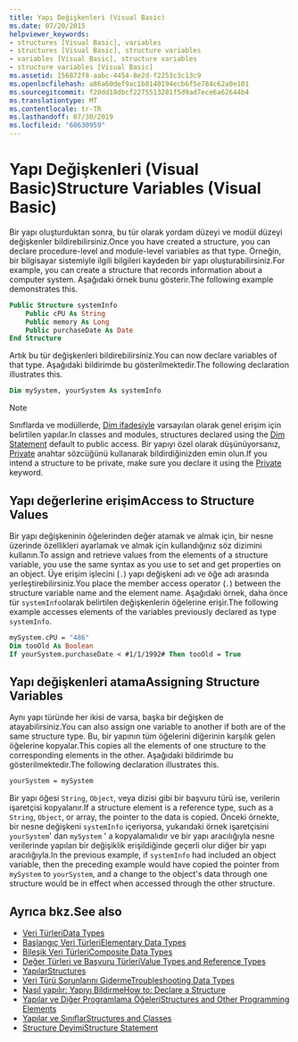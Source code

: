 ```yaml
---
title: Yapı Değişkenleri (Visual Basic)
ms.date: 07/20/2015
helpviewer_keywords:
- structures [Visual Basic], variables
- structures [Visual Basic], structure variables
- variables [Visual Basic], structure variables
- structure variables [Visual Basic]
ms.assetid: 156872f8-aabc-4454-8e2d-f2253c3c13c9
ms.openlocfilehash: a86a60def9ac1b8140194ecb6f5e784c62a0e101
ms.sourcegitcommit: f20dd18dbcf2275513281f5d9ad7ece6a62644b4
ms.translationtype: MT
ms.contentlocale: tr-TR
ms.lasthandoff: 07/30/2019
ms.locfileid: "68630959"
---
```

# <a name="structure-variables-visual-basic"></a><span data-ttu-id="12329-102">Yapı Değişkenleri (Visual Basic)</span><span class="sxs-lookup"><span data-stu-id="12329-102">Structure Variables (Visual Basic)</span></span>

<span data-ttu-id="12329-103">Bir yapı oluşturduktan sonra, bu tür olarak yordam düzeyi ve modül düzeyi değişkenler bildirebilirsiniz.</span><span class="sxs-lookup"><span data-stu-id="12329-103">Once you have created a structure, you can declare procedure-level and module-level variables as that type.</span></span> <span data-ttu-id="12329-104">Örneğin, bir bilgisayar sistemiyle ilgili bilgileri kaydeden bir yapı oluşturabilirsiniz.</span><span class="sxs-lookup"><span data-stu-id="12329-104">For example, you can create a structure that records information about a computer system.</span></span> <span data-ttu-id="12329-105">Aşağıdaki örnek bunu gösterir.</span><span class="sxs-lookup"><span data-stu-id="12329-105">The following example demonstrates this.</span></span>

```vb
Public Structure systemInfo
    Public cPU As String
    Public memory As Long
    Public purchaseDate As Date
End Structure
```

<span data-ttu-id="12329-106">Artık bu tür değişkenleri bildirebilirsiniz.</span><span class="sxs-lookup"><span data-stu-id="12329-106">You can now declare variables of that type.</span></span> <span data-ttu-id="12329-107">Aşağıdaki bildirimde bu gösterilmektedir.</span><span class="sxs-lookup"><span data-stu-id="12329-107">The following declaration illustrates this.</span></span>

```vb
Dim mySystem, yourSystem As systemInfo
```

> [!NOTE]
> <span data-ttu-id="12329-108">Sınıflarda ve modüllerde, [Dim ifadesiyle](../../../../visual-basic/language-reference/statements/dim-statement.md) varsayılan olarak genel erişim için belirtilen yapılar.</span><span class="sxs-lookup"><span data-stu-id="12329-108">In classes and modules, structures declared using the [Dim Statement](../../../../visual-basic/language-reference/statements/dim-statement.md) default to public access.</span></span> <span data-ttu-id="12329-109">Bir yapıyı özel olarak düşünüyorsanız, [Private](../../../../visual-basic/language-reference/modifiers/private.md) anahtar sözcüğünü kullanarak bildirdiğinizden emin olun.</span><span class="sxs-lookup"><span data-stu-id="12329-109">If you intend a structure to be private, make sure you declare it using the [Private](../../../../visual-basic/language-reference/modifiers/private.md) keyword.</span></span>

## <a name="access-to-structure-values"></a><span data-ttu-id="12329-110">Yapı değerlerine erişim</span><span class="sxs-lookup"><span data-stu-id="12329-110">Access to Structure Values</span></span>

<span data-ttu-id="12329-111">Bir yapı değişkeninin öğelerinden değer atamak ve almak için, bir nesne üzerinde özellikleri ayarlamak ve almak için kullandığınız söz dizimini kullanın.</span><span class="sxs-lookup"><span data-stu-id="12329-111">To assign and retrieve values from the elements of a structure variable, you use the same syntax as you use to set and get properties on an object.</span></span> <span data-ttu-id="12329-112">Üye erişim işlecini (`.`) yapı değişkeni adı ve öğe adı arasında yerleştirebilirsiniz.</span><span class="sxs-lookup"><span data-stu-id="12329-112">You place the member access operator (`.`) between the structure variable name and the element name.</span></span> <span data-ttu-id="12329-113">Aşağıdaki örnek, daha önce tür `systemInfo`olarak belirtilen değişkenlerin öğelerine erişir.</span><span class="sxs-lookup"><span data-stu-id="12329-113">The following example accesses elements of the variables previously declared as type `systemInfo`.</span></span>

```vb
mySystem.cPU = "486"
Dim tooOld As Boolean
If yourSystem.purchaseDate < #1/1/1992# Then tooOld = True
```

## <a name="assigning-structure-variables"></a><span data-ttu-id="12329-114">Yapı değişkenleri atama</span><span class="sxs-lookup"><span data-stu-id="12329-114">Assigning Structure Variables</span></span>

<span data-ttu-id="12329-115">Aynı yapı türünde her ikisi de varsa, başka bir değişken de atayabilirsiniz.</span><span class="sxs-lookup"><span data-stu-id="12329-115">You can also assign one variable to another if both are of the same structure type.</span></span> <span data-ttu-id="12329-116">Bu, bir yapının tüm öğelerini diğerinin karşılık gelen öğelerine kopyalar.</span><span class="sxs-lookup"><span data-stu-id="12329-116">This copies all the elements of one structure to the corresponding elements in the other.</span></span> <span data-ttu-id="12329-117">Aşağıdaki bildirimde bu gösterilmektedir.</span><span class="sxs-lookup"><span data-stu-id="12329-117">The following declaration illustrates this.</span></span>

```vb
yourSystem = mySystem
```

<span data-ttu-id="12329-118">Bir yapı öğesi `String`, `Object`, veya dizisi gibi bir başvuru türü ise, verilerin işaretçisi kopyalanır.</span><span class="sxs-lookup"><span data-stu-id="12329-118">If a structure element is a reference type, such as a `String`, `Object`, or array, the pointer to the data is copied.</span></span> <span data-ttu-id="12329-119">Önceki örnekte, bir nesne değişkeni `systemInfo` içeriyorsa, yukarıdaki örnek işaretçisini `yourSystem`' dan `mySystem` ' a kopyalamalıdır ve bir yapı aracılığıyla nesne verilerinde yapılan bir değişiklik erişildiğinde geçerli olur diğer bir yapı aracılığıyla.</span><span class="sxs-lookup"><span data-stu-id="12329-119">In the previous example, if `systemInfo` had included an object variable, then the preceding example would have copied the pointer from `mySystem` to `yourSystem`, and a change to the object's data through one structure would be in effect when accessed through the other structure.</span></span>

## <a name="see-also"></a><span data-ttu-id="12329-120">Ayrıca bkz.</span><span class="sxs-lookup"><span data-stu-id="12329-120">See also</span></span>

- [<span data-ttu-id="12329-121">Veri Türleri</span><span class="sxs-lookup"><span data-stu-id="12329-121">Data Types</span></span>](../../../../visual-basic/programming-guide/language-features/data-types/index.md)
- [<span data-ttu-id="12329-122">Başlangıç Veri Türleri</span><span class="sxs-lookup"><span data-stu-id="12329-122">Elementary Data Types</span></span>](../../../../visual-basic/programming-guide/language-features/data-types/elementary-data-types.md)
- [<span data-ttu-id="12329-123">Bileşik Veri Türleri</span><span class="sxs-lookup"><span data-stu-id="12329-123">Composite Data Types</span></span>](../../../../visual-basic/programming-guide/language-features/data-types/composite-data-types.md)
- [<span data-ttu-id="12329-124">Değer Türleri ve Başvuru Türleri</span><span class="sxs-lookup"><span data-stu-id="12329-124">Value Types and Reference Types</span></span>](../../../../visual-basic/programming-guide/language-features/data-types/value-types-and-reference-types.md)
- [<span data-ttu-id="12329-125">Yapılar</span><span class="sxs-lookup"><span data-stu-id="12329-125">Structures</span></span>](../../../../visual-basic/programming-guide/language-features/data-types/structures.md)
- [<span data-ttu-id="12329-126">Veri Türü Sorunlarını Giderme</span><span class="sxs-lookup"><span data-stu-id="12329-126">Troubleshooting Data Types</span></span>](../../../../visual-basic/programming-guide/language-features/data-types/troubleshooting-data-types.md)
- [<span data-ttu-id="12329-127">Nasıl yapılır: Yapıyı Bildirme</span><span class="sxs-lookup"><span data-stu-id="12329-127">How to: Declare a Structure</span></span>](../../../../visual-basic/programming-guide/language-features/data-types/how-to-declare-a-structure.md)
- [<span data-ttu-id="12329-128">Yapılar ve Diğer Programlama Öğeleri</span><span class="sxs-lookup"><span data-stu-id="12329-128">Structures and Other Programming Elements</span></span>](../../../../visual-basic/programming-guide/language-features/data-types/structures-and-other-programming-elements.md)
- [<span data-ttu-id="12329-129">Yapılar ve Sınıflar</span><span class="sxs-lookup"><span data-stu-id="12329-129">Structures and Classes</span></span>](../../../../visual-basic/programming-guide/language-features/data-types/structures-and-classes.md)
- [<span data-ttu-id="12329-130">Structure Deyimi</span><span class="sxs-lookup"><span data-stu-id="12329-130">Structure Statement</span></span>](../../../../visual-basic/language-reference/statements/structure-statement.md)
